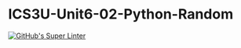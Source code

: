 # ICS3U-Unit6-02-Python-Random

[![GitHub's Super Linter](https://github.com/matthew-meech/ICS3U-Unit6-02-Python-Random/workflows/GitHub's%20Super%20Linter/badge.svg)](https://github.com/matthew-meech/ICS3U-Unit6-02-Python-Random/actions)
